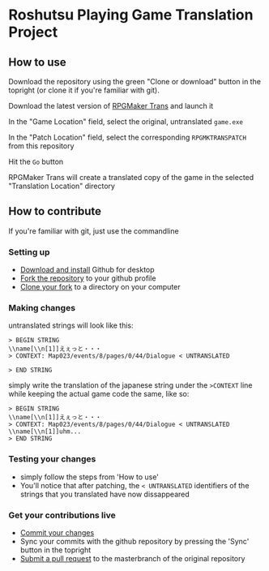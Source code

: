 Roshutsu Playing Game Translation Project
=========================================

How to use
----------

Download the repository using the green "Clone or download" button in the topright (or clone it if you're familiar with git).

Download the latest version of [RPGMaker Trans](http://rpgmakertrans.bitbucket.org/) and launch it

In the "Game Location" field, select the original, untranslated `game.exe`

In the "Patch Location" field, select the corresponding `RPGMKTRANSPATCH` from this repository

Hit the `Go` button

RPGMaker Trans will create a translated copy of the game in the selected "Translation Location" directory

How to contribute
-----------------

If you're familiar with git, just use the commandline

### Setting up
  * [Download and install](https://desktop.github.com/) Github for desktop
  * [Fork the repository](https://help.github.com/articles/fork-a-repo/) to your github profile
  * [Clone your fork](https://help.github.com/desktop/guides/contributing/cloning-a-repository-from-github-to-github-desktop/) to a directory on your computer

### Making changes
untranslated strings will look like this: 
```
> BEGIN STRING
\\name[\\n[1]]えぇっと・・・
> CONTEXT: Map023/events/8/pages/0/44/Dialogue < UNTRANSLATED

> END STRING
```
simply write the translation of the japanese string under the `>CONTEXT` line while keeping the actual game code the same, like so:
```
> BEGIN STRING
\\name[\\n[1]]えぇっと・・・
> CONTEXT: Map023/events/8/pages/0/44/Dialogue < UNTRANSLATED
\\name[\\n[1]]uhm...
> END STRING
```

### Testing your changes
  * simply follow the steps from 'How to use'
  * You'll notice that after patching, the `< UNTRANSLATED` identifiers of the strings that you translated have now dissappeared

### Get your contributions live
  * [Commit your changes](https://help.github.com/desktop/guides/contributing/committing-and-reviewing-changes-to-your-project/)
  * Sync your commits with the github repository by pressing the 'Sync' button in the topright
  * [Submit a pull request](https://help.github.com/articles/creating-a-pull-request/) to the masterbranch of the original repository